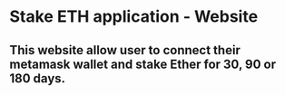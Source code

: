 # Stake ETH application - Website

## This website allow user to connect their metamask wallet and stake Ether for 30, 90 or 180 days.
